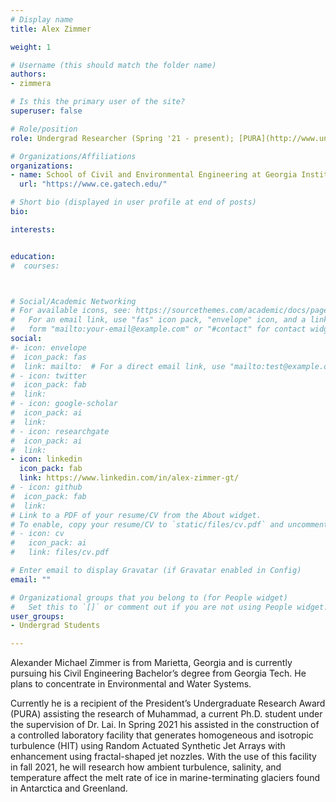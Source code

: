 ```yaml
---
# Display name
title: Alex Zimmer

weight: 1

# Username (this should match the folder name)
authors:
- zimmera

# Is this the primary user of the site?
superuser: false

# Role/position
role: Undergrad Researcher (Spring '21 - present); [PURA](http://www.undergradresearch.gatech.edu/content/presidents-undergraduate-research-awards) awardee (Fall '21)

# Organizations/Affiliations
organizations:
- name: School of Civil and Environmental Engineering at Georgia Institute of Technology
  url: "https://www.ce.gatech.edu/"

# Short bio (displayed in user profile at end of posts)
bio: 

interests:


education:
#  courses:



# Social/Academic Networking
# For available icons, see: https://sourcethemes.com/academic/docs/page-builder/#icons
#   For an email link, use "fas" icon pack, "envelope" icon, and a link in the
#   form "mailto:your-email@example.com" or "#contact" for contact widget.
social:
#- icon: envelope
#  icon_pack: fas
#  link: mailto:  # For a direct email link, use "mailto:test@example.org".
# - icon: twitter
#  icon_pack: fab
#  link: 
# - icon: google-scholar
#  icon_pack: ai
#  link: 
# - icon: researchgate
#  icon_pack: ai
#  link: 
- icon: linkedin
  icon_pack: fab
  link: https://www.linkedin.com/in/alex-zimmer-gt/
# - icon: github
#  icon_pack: fab
#  link: 
# Link to a PDF of your resume/CV from the About widget.
# To enable, copy your resume/CV to `static/files/cv.pdf` and uncomment the lines below.
# - icon: cv
#   icon_pack: ai
#   link: files/cv.pdf

# Enter email to display Gravatar (if Gravatar enabled in Config)
email: ""

# Organizational groups that you belong to (for People widget)
#   Set this to `[]` or comment out if you are not using People widget.
user_groups: 
- Undergrad Students

---
```


Alexander Michael Zimmer is from Marietta, Georgia and is currently pursuing his Civil Engineering Bachelor’s degree from Georgia Tech. He plans to concentrate in Environmental and Water Systems.

Currently he is a recipient of the President’s Undergraduate Research Award (PURA) assisting the research of Muhammad, a current Ph.D. student under the supervision of Dr. Lai. In Spring 2021 his assisted in the construction of a controlled laboratory facility that generates
homogeneous and isotropic turbulence (HIT) using Random Actuated Synthetic Jet Arrays with enhancement using fractal-shaped jet nozzles. With the use of this facility in fall 2021, he will research how ambient turbulence, salinity, and temperature affect the melt rate of ice in marine-terminating glaciers found in Antarctica and Greenland.
